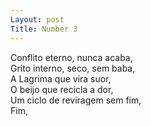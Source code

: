 ```yaml
---
Layout: post
Title: Number 3
---
```

Conflito eterno, nunca acaba,                                                                                                                                                               
Grito interno, seco, sem baba,                                                                                                                                                             
A Lagrima que vira suor,                                                                                                                                                                    
O beijo que recicla a dor,                                                                                                                                                                  
Um ciclo de reviragem sem fim,                                                                                                                                                        
Fim,
